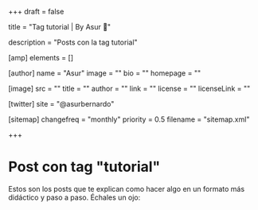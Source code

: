 +++
draft = false

title = "Tag tutorial | By Asur 🧐"

description = "Posts con la tag tutorial"

[amp]
    elements = []

[author]
    name = "Asur"
    image = ""
    bio = ""
    homepage = ""

[image]
    src = ""
    title = ""
    author = ""
    link = ""
    license = ""
    licenseLink = ""

[twitter]
    site = "@asurbernardo"

[sitemap]
  changefreq = "monthly"
  priority = 0.5
  filename = "sitemap.xml"

+++

# Post con tag "tutorial"

Estos son los posts que te explican como hacer algo en un formato más didáctico y paso a paso. Échales un ojo: